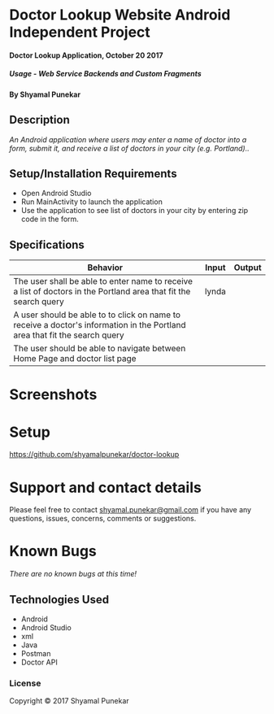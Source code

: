 # Doctor Lookup Website Android Independent Project

#### Doctor Lookup Application, October 20 2017

##### Usage - Web Service Backends and Custom Fragments 

#### By Shyamal Punekar

## Description

_An Android application where users may enter a name of doctor into a form, submit it, and receive a list of doctors in your city (e.g. Portland).._

## Setup/Installation Requirements
* Open Android Studio
* Run MainActivity to launch the application
* Use the application to see list of doctors in your city by entering zip code in the form.

## Specifications

| Behavior      | Input | Output |
| ------------- | ------------- | ------------- |
| The user shall be able to enter  name to receive a list of doctors in the Portland area that fit the search query | lynda | | |
| A user should be able to to click on name to receive a doctor's information in the Portland area that fit the search query | | | |
| The user should be able to navigate between Home Page and doctor list page |  |  |

# Screenshots



# Setup
  https://github.com/shyamalpunekar/doctor-lookup

# Support and contact details

  Please feel free to contact shyamal.punekar@gmail.com if you have any questions, issues, concerns, comments or suggestions.
# Known Bugs
_There are no known bugs at this time!_

## Technologies Used

* Android
* Android Studio
* xml
* Java
* Postman
* Doctor API


### License

Copyright &copy; 2017 Shyamal Punekar
